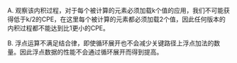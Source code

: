 A. 观察该内积过程，对于每个被计算的元素必须加载k个值的应用，我们不可能获得低于k/2的CPE，在这里每个被计算的元素都必须加载2个值，因此任何版本的内积过程都不能达到比1更小的CPE。

B. 浮点运算不满足结合律，即使循环展开也不会减少关键路径上浮点加法的数量。因此浮点数据的性能不会通过循环展开而得到提高。